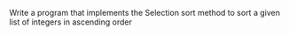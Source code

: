 Write a program that implements the Selection sort method to sort a given list of integers in ascending order

